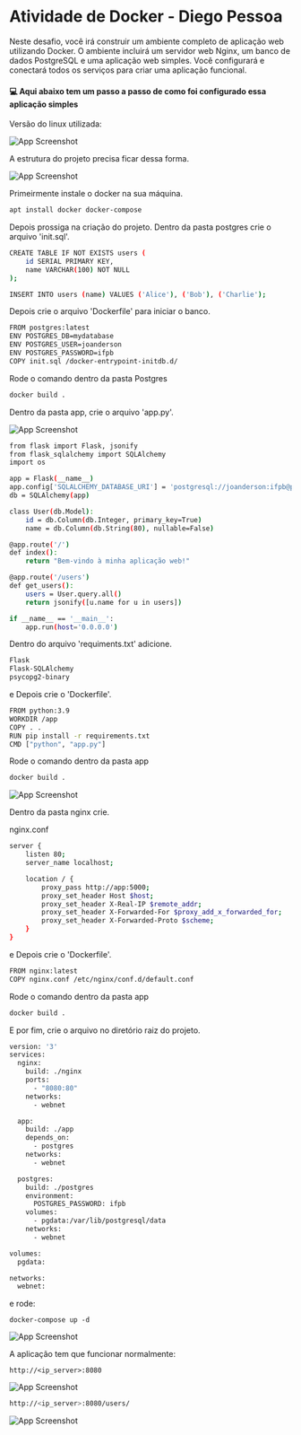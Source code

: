 # Atividade de Docker - Diego Pessoa

Neste desafio, você irá construir um ambiente completo de aplicação web utilizando Docker. O ambiente incluirá um servidor web Nginx, um banco de dados PostgreSQL e uma aplicação web simples. Você configurará e conectará todos os serviços para criar uma aplicação funcional.

#### 💻 Aqui abaixo tem um passo a passo de como foi configurado essa aplicação simples

Versão do linux utilizada:

![App Screenshot](https://github.com/eujoanderson/docker-web-app/blob/master/img/linux.png)

A estrutura do projeto precisa ficar dessa forma.

![App Screenshot](https://github.com/eujoanderson/docker-web-app/blob/master/img/passo01.png)

Primeirmente instale o docker na sua máquina.
```bash
apt install docker docker-compose
```



Depois prossiga na criação do projeto. Dentro da pasta postgres crie o arquivo 'init.sql'. 
```bash
CREATE TABLE IF NOT EXISTS users (
    id SERIAL PRIMARY KEY,
    name VARCHAR(100) NOT NULL
);

INSERT INTO users (name) VALUES ('Alice'), ('Bob'), ('Charlie');
```

Depois crie o arquivo 'Dockerfile' para iniciar o banco.

```bash
FROM postgres:latest
ENV POSTGRES_DB=mydatabase
ENV POSTGRES_USER=joanderson
ENV POSTGRES_PASSWORD=ifpb
COPY init.sql /docker-entrypoint-initdb.d/
```

Rode o comando dentro da pasta Postgres
```bash
docker build .
```

Dentro da pasta app, crie o arquivo 'app.py'. 

![App Screenshot](https://github.com/eujoanderson/docker-web-app/blob/master/img/passo02.png)

```bash
from flask import Flask, jsonify
from flask_sqlalchemy import SQLAlchemy
import os

app = Flask(__name__)
app.config['SQLALCHEMY_DATABASE_URI'] = 'postgresql://joanderson:ifpb@postgres:5432/mydatabase'
db = SQLAlchemy(app)

class User(db.Model):
    id = db.Column(db.Integer, primary_key=True)
    name = db.Column(db.String(80), nullable=False)

@app.route('/')
def index():
    return "Bem-vindo à minha aplicação web!"

@app.route('/users')
def get_users():
    users = User.query.all()
    return jsonify([u.name for u in users])

if __name__ == '__main__':
    app.run(host='0.0.0.0')
```

Dentro do arquivo 'requiments.txt' adicione.

```bash
Flask
Flask-SQLAlchemy
psycopg2-binary
```

e Depois crie o 'Dockerfile'.

```bash
FROM python:3.9
WORKDIR /app
COPY . .
RUN pip install -r requirements.txt
CMD ["python", "app.py"]
```

Rode o comando dentro da pasta app
```bash
docker build .
```

![App Screenshot](https://github.com/eujoanderson/docker-web-app/blob/master/img/passo03.png)


Dentro da pasta nginx crie.

nginx.conf
```bash
server {
    listen 80;
    server_name localhost;

    location / {
        proxy_pass http://app:5000;
        proxy_set_header Host $host;
        proxy_set_header X-Real-IP $remote_addr;
        proxy_set_header X-Forwarded-For $proxy_add_x_forwarded_for;
        proxy_set_header X-Forwarded-Proto $scheme;
    }
}
```

e Depois crie o 'Dockerfile'.

```bash
FROM nginx:latest
COPY nginx.conf /etc/nginx/conf.d/default.conf
```

Rode o comando dentro da pasta app
```bash
docker build .
```

E por fim, crie o arquivo no diretório raiz do projeto.

```bash
version: '3'
services:
  nginx:
    build: ./nginx
    ports:
      - "8080:80"
    networks:
      - webnet

  app:
    build: ./app
    depends_on:
      - postgres
    networks:
      - webnet

  postgres:
    build: ./postgres
    environment:
      POSTGRES_PASSWORD: ifpb
    volumes:
      - pgdata:/var/lib/postgresql/data
    networks:
      - webnet

volumes:
  pgdata:

networks:
  webnet:
```

e rode:

```
docker-compose up -d
```

![App Screenshot](https://github.com/eujoanderson/docker-web-app/blob/master/img/final.png)

A aplicação tem que funcionar normalmente:


```
http://<ip_server>:8080
```
![App Screenshot](https://github.com/eujoanderson/docker-web-app/blob/master/img/web-simples.png)


```bash
http://<ip_server>:8080/users/
```
![App Screenshot](https://github.com/eujoanderson/docker-web-app/blob/master/img/web_users.png)

